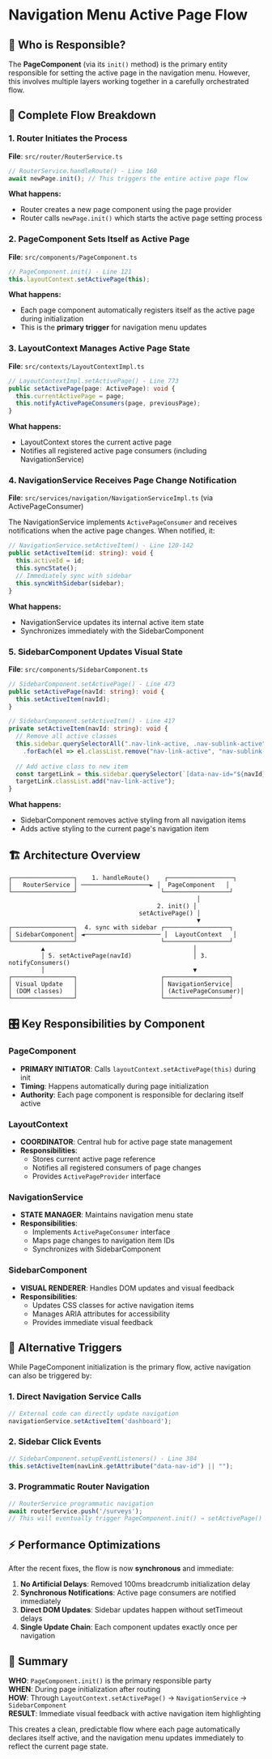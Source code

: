 # Navigation Menu Active Page Flow

## 🎯 **Who is Responsible?**

The **PageComponent** (via its `init()` method) is the primary entity responsible for setting the active page in the navigation menu. However, this involves multiple layers working together in a carefully orchestrated flow.

## 🔄 **Complete Flow Breakdown**

### **1. Router Initiates the Process**
**File**: `src/router/RouterService.ts`

```typescript
// RouterService.handleRoute() - Line 160
await newPage.init(); // This triggers the entire active page flow
```

**What happens:**
- Router creates a new page component using the page provider
- Router calls `newPage.init()` which starts the active page setting process

### **2. PageComponent Sets Itself as Active Page**
**File**: `src/components/PageComponent.ts`

```typescript
// PageComponent.init() - Line 121
this.layoutContext.setActivePage(this);
```

**What happens:**
- Each page component automatically registers itself as the active page during initialization
- This is the **primary trigger** for navigation menu updates

### **3. LayoutContext Manages Active Page State**
**File**: `src/contexts/LayoutContextImpl.ts`

```typescript
// LayoutContextImpl.setActivePage() - Line 773
public setActivePage(page: ActivePage): void {
  this.currentActivePage = page;
  this.notifyActivePageConsumers(page, previousPage);
}
```

**What happens:**
- LayoutContext stores the current active page
- Notifies all registered active page consumers (including NavigationService)

### **4. NavigationService Receives Page Change Notification**
**File**: `src/services/navigation/NavigationServiceImpl.ts` (via ActivePageConsumer)

The NavigationService implements `ActivePageConsumer` and receives notifications when the active page changes. When notified, it:

```typescript
// NavigationService.setActiveItem() - Line 120-142
public setActiveItem(id: string): void {
  this.activeId = id;
  this.syncState();
  // Immediately sync with sidebar
  this.syncWithSidebar(sidebar);
}
```

**What happens:**
- NavigationService updates its internal active item state
- Synchronizes immediately with the SidebarComponent

### **5. SidebarComponent Updates Visual State**
**File**: `src/components/SidebarComponent.ts`

```typescript
// SidebarComponent.setActivePage() - Line 473
public setActivePage(navId: string): void {
  this.setActiveItem(navId);
}

// SidebarComponent.setActiveItem() - Line 417
private setActiveItem(navId: string): void {
  // Remove all active classes
  this.sidebar.querySelectorAll(".nav-link-active, .nav-sublink-active")
    .forEach(el => el.classList.remove("nav-link-active", "nav-sublink-active"));
  
  // Add active class to new item
  const targetLink = this.sidebar.querySelector(`[data-nav-id="${navId}"]`);
  targetLink.classList.add("nav-link-active");
}
```

**What happens:**
- SidebarComponent removes active styling from all navigation items
- Adds active styling to the current page's navigation item

## 🏗️ **Architecture Overview**

```
┌─────────────────┐    1. handleRoute()    ┌──────────────────┐
│   RouterService │ ───────────────────► │  PageComponent   │
└─────────────────┘                       └──────────────────┘
                                                    │
                                         2. init() │
                                    setActivePage() │
                                                    ▼
┌─────────────────┐  4. sync with sidebar ┌──────────────────┐
│ SidebarComponent│ ◄───────────────────── │  LayoutContext   │
└─────────────────┘                       └──────────────────┘
         ▲                                         │
         │ 5. setActivePage(navId)                 │ 3. notifyConsumers()
         │                                         ▼
┌─────────────────┐                       ┌──────────────────┐
│ Visual Update   │                       │ NavigationService│
│ (DOM classes)   │                       │ (ActivePageConsumer)│
└─────────────────┘                       └──────────────────┘
```

## 🎛️ **Key Responsibilities by Component**

### **PageComponent**
- **PRIMARY INITIATOR**: Calls `layoutContext.setActivePage(this)` during init
- **Timing**: Happens automatically during page initialization
- **Authority**: Each page component is responsible for declaring itself active

### **LayoutContext**
- **COORDINATOR**: Central hub for active page state management
- **Responsibilities**: 
  - Stores current active page reference
  - Notifies all registered consumers of page changes
  - Provides `ActivePageProvider` interface

### **NavigationService**
- **STATE MANAGER**: Maintains navigation menu state
- **Responsibilities**:
  - Implements `ActivePageConsumer` interface
  - Maps page changes to navigation item IDs
  - Synchronizes with SidebarComponent

### **SidebarComponent**
- **VISUAL RENDERER**: Handles DOM updates and visual feedback
- **Responsibilities**:
  - Updates CSS classes for active navigation items
  - Manages ARIA attributes for accessibility
  - Provides immediate visual feedback

## 🔀 **Alternative Triggers**

While PageComponent initialization is the primary flow, active navigation can also be triggered by:

### **1. Direct Navigation Service Calls**
```typescript
// External code can directly update navigation
navigationService.setActiveItem('dashboard');
```

### **2. Sidebar Click Events**
```typescript
// SidebarComponent.setupEventListeners() - Line 384
this.setActiveItem(navLink.getAttribute("data-nav-id") || "");
```

### **3. Programmatic Router Navigation**
```typescript
// RouterService programmatic navigation
await routerService.push('/surveys');
// This will eventually trigger PageComponent.init() → setActivePage()
```

## ⚡ **Performance Optimizations**

After the recent fixes, the flow is now **synchronous** and immediate:

1. **No Artificial Delays**: Removed 100ms breadcrumb initialization delay
2. **Synchronous Notifications**: Active page consumers are notified immediately
3. **Direct DOM Updates**: Sidebar updates happen without setTimeout delays
4. **Single Update Chain**: Each component updates exactly once per navigation

## 🎯 **Summary**

**WHO**: `PageComponent.init()` is the primary responsible party  
**WHEN**: During page initialization after routing  
**HOW**: Through `LayoutContext.setActivePage()` → `NavigationService` → `SidebarComponent`  
**RESULT**: Immediate visual feedback with active navigation item highlighting  

This creates a clean, predictable flow where each page automatically declares itself active, and the navigation menu updates immediately to reflect the current page state.
